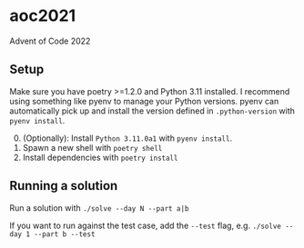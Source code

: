 # aoc2021

Advent of Code 2022

## Setup

Make sure you have poetry >=1.2.0 and Python 3.11 installed. I recommend using something like pyenv to manage your Python versions. pyenv can automatically pick up and install the version defined in `.python-version` with `pyenv install`. 

0. (Optionally): Install `Python 3.11.0a1` with `pyenv install`.
1. Spawn a new shell with `poetry shell`
2. Install dependencies with `poetry install`

## Running a solution

Run a solution with `./solve --day N --part a|b`

If you want to run against the test case, add the `--test` flag, e.g. `./solve --day 1 --part b --test`

